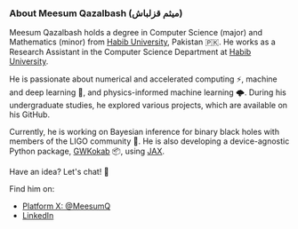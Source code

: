 ### About Meesum Qazalbash (ميثم قزلباش)

Meesum Qazalbash holds a degree in Computer Science (major) and Mathematics (minor) from [Habib University](https://habib.edu.pk/), Pakistan 🇵🇰. He works as a Research Assistant in the Computer Science Department at [Habib University](https://habib.edu.pk/).

He is passionate about numerical and accelerated computing ⚡, machine and deep learning 🤖, and physics-informed machine learning 🌩️. During his undergraduate studies, he explored various projects, which are available on his GitHub.

Currently, he is working on Bayesian inference for binary black holes with members of the LIGO community 🚀. He is also developing a device-agnostic Python package, [GWKokab](https://github.com/gwkokab/gwkokab) 📦, using [JAX](https://jax.readthedocs.io/en/latest/installation.html).

Have an idea? Let's chat! 💭

Find him on:

- [Platform X: @MeesumQ](https://twitter.com/MeesumQ)
- [LinkedIn](https://www.linkedin.com/in/meesumaliqazalbash/)
